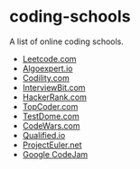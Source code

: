 # coding-schools
A list of online coding schools.

<ul>
  <li><a target="_blank" href="https://www.leetcode.com">Leetcode.com</a></li>
  <li><a target="_blank" href="https://www.algoexpert.io">Algoexpert.io</a></li>
  <li><a target="_blank" href="https://www.codility.com">Codility.com</a></li>
  <li><a target="_blank" href="https://www.interviewbit.com">InterviewBit.com</a></li>
  <li><a target="_blank" href="https://www.hackerrank.com">HackerRank.com</a></li>
  <li><a target="_blank" href="https://www.topcoder.com">TopCoder.com</a></li>
  <li><a target="_blank" href="https://www.testdome.com">TestDome.com</a></li>
  <li><a target="_blank" href="https://www.codewars.com">CodeWars.com</a></li>
  <li><a target="_blank" href="https://www.qualified.io">Qualified.io</a></li>
  <li><a target="_blank" href="https://www.projecteuler.net">ProjectEuler.net</a></li>
  <li><a target="_blank" href="https://codingcompetitions.withgoogle.com/codejam">Google CodeJam</a></li>
</ul>
